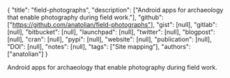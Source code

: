 {
  "title": "field-photographs",
  "description": ["Android apps for archaeology that enable photography during field work."],
  "github": ["https://github.com/anatolian/field-photographs"],
  "gist": [null],
  "gitlab": [null],
  "bitbucket": [null],
  "launchpad": [null],
  "twitter": [null],
  "blogpost": [null],
  "cran": [null],
  "pypi": [null],
  "website": [null],
  "publication": [null],
  "DOI": [null],
  "notes": [null],
  "tags": ["Site mapping"],
  "authors": ["anatolian"]
}

<!-- Generated by csv2md.R – do not edit by hand -->

Android apps for archaeology that enable photography during field work.